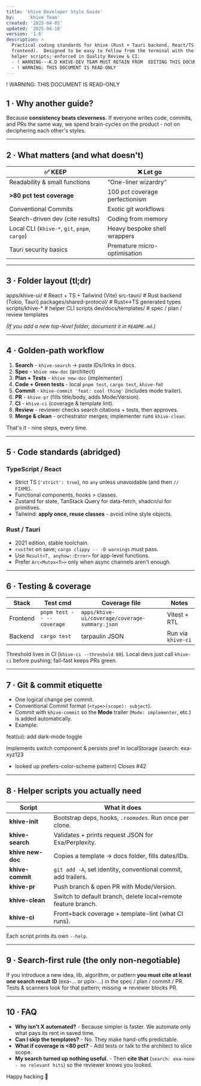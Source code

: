 ```yaml
---
title: 'khive Developer Style Guide'
by:     'khive Team'
created: '2025-04-05'
updated: '2025-04-18'
version: '1.6'
description: >
  Practical coding standards for khive (Rust + Tauri backend, React/TS
  frontend).  Designed to be easy to follow from the terminal with the khive
  helper scripts; enforced in Quality Review & CI:
  - ! WARNING---K.D KHIVE-DEV TEAM MUST RETAIN FROM  EDITING THIS DOCUMENT.
  - ! WARNING: THIS DOCUMENT IS READ-ONLY
---
```


! WARNING: THIS DOCUMENT IS READ-ONLY

## 1 · Why another guide?

Because **consistency beats cleverness.** If everyone writes code, commits, and
PRs the same way, we spend brain-cycles on the product - not on deciphering each
other's styles.

---

## 2 · What matters (and what doesn't)

| ✅ KEEP                                       | ❌ Let go                      |
| --------------------------------------------- | ------------------------------ |
| Readability & small functions                 | “One-liner wizardry”           |
| **>80 pct test coverage**                     | 100 pct coverage perfectionism |
| Conventional Commits                          | Exotic git workflows           |
| Search-driven dev (cite results)              | Coding from memory             |
| Local CLI (`khive-*`, `git`, `pnpm`, `cargo`) | Heavy bespoke shell wrappers   |
| Tauri security basics                         | Premature micro-optimisation   |

---

## 3 · Folder layout (tl;dr)

apps/khive-ui/ # React + TS + Tailwind (Vite) src-tauri/ # Rust backend (Tokio,
Tauri) packages/shared-protocol/ # Rust↔TS generated types scripts/khive-* #
helper CLI scripts dev/docs/templates/ # spec / plan / review templates

_(If you add a new top-level folder, document it in `README.md`.)_

---

## 4 · Golden-path workflow

1. **Search** - `khive-search` → paste IDs/links in docs.
2. **Spec** - `khive new-doc` (architect)
3. **Plan + Tests** - `khive new-doc` (implementer)
4. **Code + Green tests** - local `pnpm test`, `cargo test`, `khive-fmt`
5. **Commit** - `khive-commit 'feat: cool thing'` (includes mode trailer).
6. **PR** - `khive-pr` (fills title/body, adds Mode/Version).
7. **CI** - `khive-ci` (coverage & template lint).
8. **Review** - reviewer checks search citations + tests, then approves.
9. **Merge & clean** - orchestrator merges; implementer runs `khive-clean`.

That's it - nine steps, every time.

---

## 5 · Code standards (abridged)

### TypeScript / React

- Strict TS (`'strict': true`), no `any` unless unavoidable (and then
  `// FIXME`).
- Functional components, hooks > classes.
- Zustand for state, TanStack Query for data-fetch, shadcn/ui for primitives.
- Tailwind: **apply once, reuse classes** - avoid inline style objects.

### Rust / Tauri

- 2021 edition, stable toolchain.
- `rustfmt` on save; `cargo clippy -- -D warnings` must pass.
- Use `Result<T, anyhow::Error>` for app-level functions.
- Prefer `Arc<Mutex<T>>` only when async channels aren't enough.

---

## 6 · Testing & coverage

| Stack    | Test cmd                  | Coverage file                                  | Notes              |
| -------- | ------------------------- | ---------------------------------------------- | ------------------ |
| Frontend | `pnpm test -- --coverage` | `apps/khive-ui/coverage/coverage-summary.json` | Vitest + RTL       |
| Backend  | `cargo test`              | tarpaulin JSON                                 | Run via `khive-ci` |

Threshold lives in CI (`khive-ci --threshold 80`). Local devs just call
`khive-ci` before pushing; fail-fast keeps PRs green.

---

## 7 · Git & commit etiquette

- One logical change per commit.
- Conventional Commit format (`<type>(scope): subject`).
- Commit with `khive-commit` so the **Mode** trailer (`Mode: implementer`, etc.)
  is added automatically.
- Example:

feat(ui): add dark-mode toggle

Implements switch component & persists pref in localStorage (search: exa-xyz123

- looked up prefers-color-scheme pattern) Closes #42

---

## 8 · Helper scripts you actually need

| Script            | What it does                                                   |
| ----------------- | -------------------------------------------------------------- |
| **khive-init**    | Bootstrap deps, hooks, `.roomodes`. Run once per clone.        |
| **khive-search**  | Validates + prints request JSON for Exa/Perplexity.            |
| **khive new-doc** | Copies a template → docs folder, fills dates/IDs.              |
| **khive-commit**  | `git add -A`, set identity, conventional commit, add trailers. |
| **khive-pr**      | Push branch & open PR with Mode/Version.                       |
| **khive-clean**   | Switch to default branch, delete local+remote feature branch.  |
| **khive-ci**      | Front+back coverage + template-lint (what CI runs).            |

Each script prints its own `--help`.

---

## 9 · Search-first rule (the only non-negotiable)

If you introduce a new idea, lib, algorithm, or pattern **you must cite at least
one search result ID** (exa-… or pplx-…) in the spec / plan / commit / PR. Tests
& scanners look for that pattern; missing ⇒ reviewer blocks PR.

---

## 10 · FAQ

- **Why isn't X automated?** - Because simpler is faster. We automate only what
  pays its rent in saved time.
- **Can I skip the templates?** - No. They make hand-offs predictable.
- **What if coverage is <80 pct?** - Add tests or talk to the architect to slice
  scope.
- **My search turned up nothing useful.** - Then **cite that**
  (`search:
exa-none - no relevant hits`) so the reviewer knows you looked.

Happy hacking 🐝
